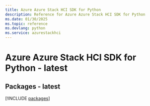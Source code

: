 ```yaml
---
title: Azure Azure Stack HCI SDK for Python
description: Reference for Azure Azure Stack HCI SDK for Python
ms.date: 01/30/2025
ms.topic: reference
ms.devlang: python
ms.service: azurestackhci
---
```

# Azure Azure Stack HCI SDK for Python - latest
## Packages - latest
[!INCLUDE [packages](azure-stack-hci-index.md)]
